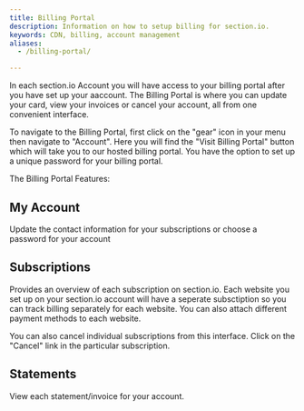```yaml
---
title: Billing Portal
description: Information on how to setup billing for section.io.
keywords: CDN, billing, account management
aliases:
  - /billing-portal/

---
```


In each section.io Account you will have access to your billing portal after you have set up your aaccount.  The Billing Portal is where you can update your card, view your invoices or cancel your account, all from one convenient interface.

To navigate to the Billing Portal, first click on the "gear" icon in your menu then navigate to "Account".  Here you will find the "Visit Billing Portal" button which will take you to our hosted billing portal.  You have the option to set up a unique password for your billing portal.

The Billing Portal Features:

## My Account

Update the contact information for your subscriptions or choose a password for your account

## Subscriptions

Provides an overview of each subscription on section.io.  Each website you set up on your section.io account will have a seperate subsctiption so you can track billing separately for each website.  You can also attach different payment methods to each website.

You can also cancel individual subscriptions from this interface.  Click on the "Cancel" link in the particular subscription.

## Statements

View each statement/invoice for your account.
